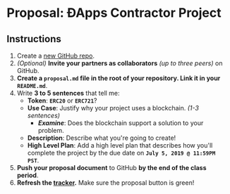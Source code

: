 # Proposal: ÐApps Contractor Project

## Instructions

1. Create a [new GitHub repo](https://github.com/new).
2. *(Optional)* **Invite your partners as collaborators** *(up to three peers)* on GitHub.
3. **Create a `proposal.md` file in the root of your repository. Link it in your `README.md`**.
4. Write **3 to 5 sentences** that tell me:
     - **Token**: **`ERC20`** or **`ERC721`**?
     - **Use Case**: Justify why your project uses a blockchain. *(1-3 sentences)*
         - ***Examine***: Does the blockchain support a solution to your problem.
    - **Description**: Describe what you're going to create!
    - **High Level Plan**: Add a high level plan that describes how you'll complete the project by the due date on **`July 5, 2019 @ 11:59PM PST`**.
5. **Push your proposal document** to GitHub **by the end of the class period**.
6. **Refresh the [tracker](https://make.sc/trackbew2.4).** Make sure the proposal button is green!
